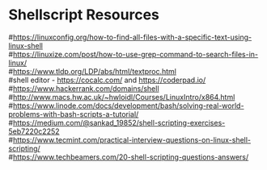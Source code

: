 # Shellscript Resources

#https://linuxconfig.org/how-to-find-all-files-with-a-specific-text-using-linux-shell  
#https://linuxize.com/post/how-to-use-grep-command-to-search-files-in-linux/  
#https://www.tldp.org/LDP/abs/html/textproc.html  
#shell editor - https://cocalc.com/ and https://coderpad.io/  
#https://www.hackerrank.com/domains/shell  
#http://www.macs.hw.ac.uk/~hwloidl/Courses/LinuxIntro/x864.html  
#https://www.linode.com/docs/development/bash/solving-real-world-problems-with-bash-scripts-a-tutorial/  
#https://medium.com/@sankad_19852/shell-scripting-exercises-5eb7220c2252  
#https://www.tecmint.com/practical-interview-questions-on-linux-shell-scripting/  
#https://www.techbeamers.com/20-shell-scripting-questions-answers/  
